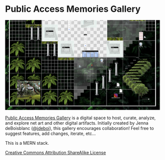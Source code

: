 
# Public Access Memories Gallery

![gallery img](client/public/og.png)

[Public Access Memories Gallery](https://www.publicaccessmemories.com/) is a digital space to host, curate, analyze, and explore net art and other digital artifacts. Initially created by Jenna deBoisblanc ([@jdeboi](https://www.instagram.com/jdeboi/)), this gallery encourages collaboration! Feel free to suggest features, add changes, iterate, etc...  

This is a MERN stack.

[Creative Commons Attribution ShareAlike License](https://creativecommons.org/licenses/by-sa/4.0/)

